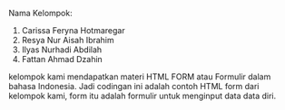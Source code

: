 Nama Kelompok:
1. Carissa Feryna Hotmaregar 
2. Resya Nur Aisah Ibrahim 
3. Ilyas Nurhadi Abdilah 
4. Fattan Ahmad Dzahin

kelompok kami mendapatkan materi HTML FORM atau Formulir dalam bahasa Indonesia. Jadi codingan ini adalah contoh HTML form dari kelompok kami, form itu adalah formulir untuk menginput data data diri.
